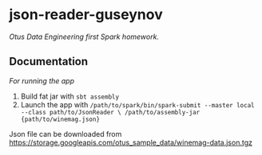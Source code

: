 # json-reader-guseynov

*Otus Data Engineering first Spark homework.*

## Documentation

*For running the app*
1. Build fat jar with `sbt assembly`
2. Launch the app with `/path/to/spark/bin/spark-submit --master local --class path/to/JsonReader \
/path/to/assembly-jar {path/to/winemag.json}`

Json file can be downloaded from https://storage.googleapis.com/otus_sample_data/winemag-data.json.tgz
